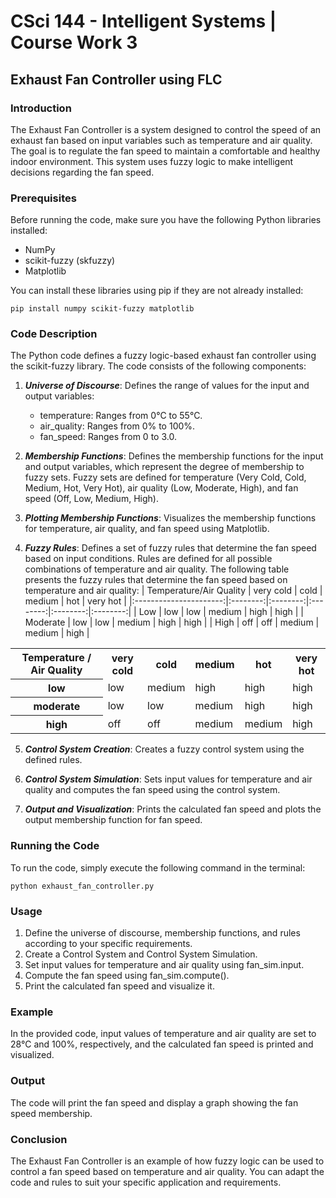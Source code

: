# CSci 144 - Intelligent Systems | Course Work 3

## Exhaust Fan Controller using FLC

### Introduction
The Exhaust Fan Controller is a system designed to control the speed of an exhaust fan based on input variables such as temperature and air quality. The goal is to regulate the fan speed to maintain a comfortable and healthy indoor environment. This system uses fuzzy logic to make intelligent decisions regarding the fan speed.

### Prerequisites
Before running the code, make sure you have the following Python libraries installed:

- NumPy
- scikit-fuzzy (skfuzzy)
- Matplotlib

You can install these libraries using pip if they are not already installed:

```
pip install numpy scikit-fuzzy matplotlib
```

### Code Description
The Python code defines a fuzzy logic-based exhaust fan controller using the scikit-fuzzy library. The code consists of the following components:
1. ***Universe of Discourse***: Defines the range of values for the input and output variables:
    - temperature: Ranges from 0°C to 55°C.
    - air_quality: Ranges from 0% to 100%.
    - fan_speed: Ranges from 0 to 3.0.

2. ***Membership Functions***: Defines the membership functions for the input and output variables, which represent the degree of membership to fuzzy sets. Fuzzy sets are defined for temperature (Very Cold, Cold, Medium, Hot, Very Hot), air quality (Low, Moderate, High), and fan speed (Off, Low, Medium, High).

3. ***Plotting Membership Functions***: Visualizes the membership functions for temperature, air quality, and fan speed using Matplotlib.

4. ***Fuzzy Rules***: Defines a set of fuzzy rules that determine the fan speed based on input conditions. Rules are defined for all possible combinations of temperature and air quality.
The following table presents the fuzzy rules that determine the fan speed based on temperature and air quality:
| Temperature/Air Quality | very cold | cold | medium | hot | very hot |
|:----------------------:|:--------:|:--------:|:--------:|:--------:|:--------:|
|         Low         |   low  |   low  |   medium  | high | high |
|        Moderate     |   low  |   low  |   medium  | high | high |
|         High        |   off  |   off  |   medium  | medium | high |

<table>
  <tr>
    <th>Temperature / Air Quality</th>
    <th>very cold</th>
    <th>cold</th>
    <th>medium</th>
    <th>hot</th>
    <th>very hot</th>
  </tr>
  <tr>
    <th>low</th>
    <td>low</td>
    <td>medium</td>
    <td>high</td>
    <td>high</td>
    <td>high</td>
  </tr>
  <tr>
    <th>moderate</th>
    <td>low</td>
    <td>low</td>
    <td>medium</td>
    <td>high</td>
    <td>high</td>
  </tr>
  <tr>
    <th>high</th>
    <td>off</td>
    <td>off</td>
    <td>medium</td>
    <td>medium</td>
    <td>high</td>
  </tr>
</table>

5. ***Control System Creation***: Creates a fuzzy control system using the defined rules.

6. ***Control System Simulation***: Sets input values for temperature and air quality and computes the fan speed using the control system.

7. ***Output and Visualization***: Prints the calculated fan speed and plots the output membership function for fan speed.

### Running the Code
To run the code, simply execute the following command in the terminal:

```
python exhaust_fan_controller.py
```

### Usage
1. Define the universe of discourse, membership functions, and rules according to your specific requirements.
2. Create a Control System and Control System Simulation.
3. Set input values for temperature and air quality using fan_sim.input.
4. Compute the fan speed using fan_sim.compute().
5. Print the calculated fan speed and visualize it.

### Example
In the provided code, input values of temperature and air quality are set to 28°C and 100%, respectively, and the calculated fan speed is printed and visualized.

### Output
The code will print the fan speed and display a graph showing the fan speed membership.

### Conclusion
The Exhaust Fan Controller is an example of how fuzzy logic can be used to control a fan speed based on temperature and air quality. You can adapt the code and rules to suit your specific application and requirements.
